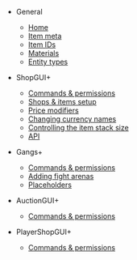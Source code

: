 - General

  - [Home](/)
  - [Item meta](item-meta.md)
  - [Item IDs](item-ids.md)
  - [Materials](materials.md)
  - [Entity types](entity-types.md)

- ShopGUI+

  - [Commands & permissions](shopgui/commands-permissions)
  - [Shops & items setup](shopgui/shops-items-setup)
  - [Price modifiers](shopgui/price-modifiers)
  - [Changing currency names](shopgui/currency-names)
  - [Controlling the item stack size](shopgui/stack-size)
  - [API](shopgui/api)
  
- Gangs+

  - [Commands & permissions](gangs/commands-permissions)
  - [Adding fight arenas](gangs/fight-arenas)
  - [Placeholders](gangs/placeholders)
  
- AuctionGUI+

  - [Commands & permissions](auctiongui/commands-permissions)
  
- PlayerShopGUI+

  - [Commands & permissions](playershopgui/commands-permissions)